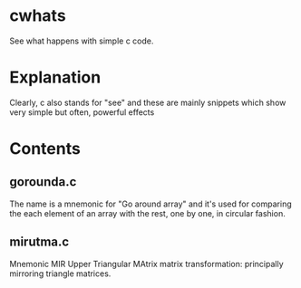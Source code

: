 # cwhats
See what happens with simple c code.

# Explanation
Clearly, c also stands for "see" and these are mainly snippets
which show very simple but often, powerful effects

# Contents

## gorounda.c
The name is a mnemonic for "Go around array" and it's used for comparing the
each element of an array with the rest, one by one, in circular fashion.

## mirutma.c
Mnemonic MIR Upper Triangular MAtrix
matrix transformation: principally mirroring triangle matrices.
